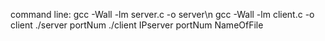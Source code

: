command line: gcc -Wall -lm server.c -o server\n
              gcc -Wall -lm client.c -o client
              ./server portNum
              ./client IPserver portNum NameOfFile
